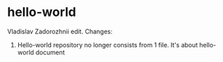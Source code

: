 # hello-world
Vladislav Zadorozhnii edit.
Changes:
1. Hello-world repository no longer consists from 1 file. 
It's about hello-world document
